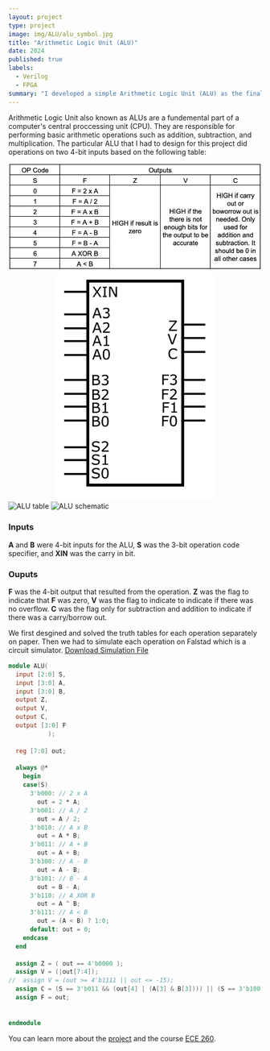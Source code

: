 ```yaml
---
layout: project
type: project
image: img/ALU/alu_symbol.jpg
title: "Arithmetic Logic Unit (ALU)"
date: 2024
published: true
labels:
  - Verilog
  - FPGA
summary: "I developed a simple Arithmetic Logic Unit (ALU) as the final project of ECE 260"
---
```


Arithmetic Logic Unit also known as ALUs are a fundemental part of a computer's central proccessing unit (CPU). They are responsible for performing basic arithmetic operations such as addition, subtraction, and multiplication. The particular ALU that I had to design for this project did operations on two 4-bit inputs based on the following table: 

<div style="text-align:center;">
  <img src="../img/ALU/table.png" alt="ALU table">
  <img src="/img/ALU/schematic.png" alt="ALU schematic">
</div>

<img src="{{ '/img/ALU/table.png' | relative_url }}" alt="ALU table" class="d-block mx-auto">
<img src="{{ '/img/ALU/schematic.png' | relative_url }}" alt="ALU schematic" class="d-block mx-auto">


### Inputs
**A** and **B** were 4-bit inputs for the ALU, **S** was the 3-bit operation code specifier, and **XIN** was the carry in bit.

### Ouputs
**F** was the 4-bit output that resulted from the operation. **Z** was the flag to indicate that **F** was zero, **V** was the flag to indicate to indicate if there was no overflow. **C** was the flag only for subtraction and addition to indicate if there was a carry/borrow out.

We first desgined and solved the truth tables for each operation separately on paper. Then we had to simulate each operation on Falstad which is a circuit simulator. 
<a href="../downloads/alu.txt  " download>
  Download Simulation File
</a>

```verilog
module ALU( 
  input [2:0] S, 
  input [3:0] A,
  input [3:0] B,
  output Z, 
  output V, 
  output C,
  output [3:0] F 
           );
  
  reg [7:0] out;
  
  always @* 
    begin
  	case(S)
      3'b000: // 2 x A
      	out = 2 * A;
      3'b001: // A / 2
        out = A / 2;
      3'b010: // A x B
      	out = A * B;
      3'b011: // A + B
      	out = A + B;
      3'b100: // A - B
      	out = A - B;
      3'b101: // B - A
        out = B - A;
      3'b110: // A XOR B
        out = A ^ B;
      3'b111: // A < B
        out = (A < B) ? 1:0;  
      default: out = 0;
    endcase
  end
  
  assign Z = ( out == 4'b0000 );
  assign V = (|out[7:4]);
//  assign V = (out >= 4'b1111 || out <= -15);
  assign C = (S == 3'b011 && (out[4] | (A[3] & B[3]))) || (S == 3'b100 && (A[3] < B[3])) || (S == 3'b101 && (B[3] < A[3]));
  assign F = out;

    
endmodule
```

You can learn more about the [project](https://sites.google.com/view/ee260/homework/alu-project?authuser=0) and the course [ECE 260](https://catalog.manoa.hawaii.edu/preview_course_nopop.php?catoid=2&coid=36706).
